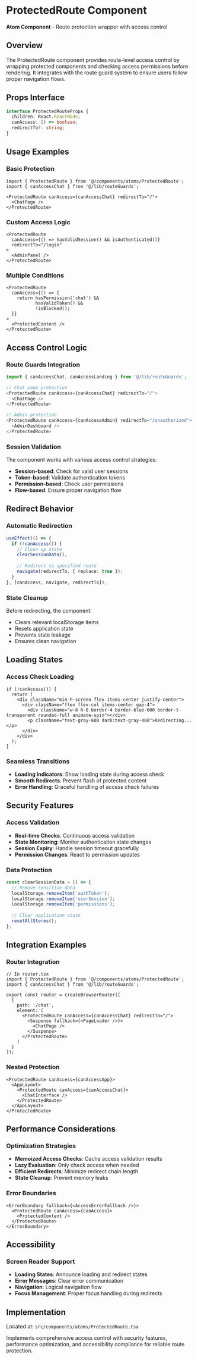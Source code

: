# ProtectedRoute Component

**Atom Component** - Route protection wrapper with access control

## Overview

The ProtectedRoute component provides route-level access control by wrapping protected components and checking access permissions before rendering. It integrates with the route guard system to ensure users follow proper navigation flows.

## Props Interface

```typescript
interface ProtectedRouteProps {
  children: React.ReactNode;
  canAccess: () => boolean;
  redirectTo?: string;
}
```

## Usage Examples

### Basic Protection
```tsx
import { ProtectedRoute } from '@/components/atoms/ProtectedRoute';
import { canAccessChat } from '@/lib/routeGuards';

<ProtectedRoute canAccess={canAccessChat} redirectTo="/">
  <ChatPage />
</ProtectedRoute>
```

### Custom Access Logic
```tsx
<ProtectedRoute 
  canAccess={() => hasValidSession() && isAuthenticated()}
  redirectTo="/login"
>
  <AdminPanel />
</ProtectedRoute>
```

### Multiple Conditions
```tsx
<ProtectedRoute 
  canAccess={() => {
    return hasPermission('chat') && 
           hasValidToken() && 
           !isBlocked();
  }}
>
  <ProtectedContent />
</ProtectedRoute>
```

## Access Control Logic

### Route Guards Integration
```typescript
import { canAccessChat, canAccessLanding } from '@/lib/routeGuards';

// Chat page protection
<ProtectedRoute canAccess={canAccessChat} redirectTo="/">
  <ChatPage />
</ProtectedRoute>

// Admin protection
<ProtectedRoute canAccess={canAccessAdmin} redirectTo="/unauthorized">
  <AdminDashboard />
</ProtectedRoute>
```

### Session Validation
The component works with various access control strategies:
- **Session-based**: Check for valid user sessions
- **Token-based**: Validate authentication tokens
- **Permission-based**: Check user permissions
- **Flow-based**: Ensure proper navigation flow

## Redirect Behavior

### Automatic Redirection
```typescript
useEffect(() => {
  if (!canAccess()) {
    // Clean up state
    clearSessionData();
    
    // Redirect to specified route
    navigate(redirectTo, { replace: true });
  }
}, [canAccess, navigate, redirectTo]);
```

### State Cleanup
Before redirecting, the component:
- Clears relevant localStorage items
- Resets application state
- Prevents state leakage
- Ensures clean navigation

## Loading States

### Access Check Loading
```tsx
if (!canAccess()) {
  return (
    <div className="min-h-screen flex items-center justify-center">
      <div className="flex flex-col items-center gap-4">
        <div className="w-8 h-8 border-4 border-blue-600 border-t-transparent rounded-full animate-spin"></div>
        <p className="text-gray-600 dark:text-gray-400">Redirecting...</p>
      </div>
    </div>
  );
}
```

### Seamless Transitions
- **Loading Indicators**: Show loading state during access check
- **Smooth Redirects**: Prevent flash of protected content
- **Error Handling**: Graceful handling of access check failures

## Security Features

### Access Validation
- **Real-time Checks**: Continuous access validation
- **State Monitoring**: Monitor authentication state changes
- **Session Expiry**: Handle session timeout gracefully
- **Permission Changes**: React to permission updates

### Data Protection
```typescript
const clearSessionData = () => {
  // Remove sensitive data
  localStorage.removeItem('authToken');
  localStorage.removeItem('userSession');
  localStorage.removeItem('permissions');
  
  // Clear application state
  resetAllStores();
};
```

## Integration Examples

### Router Integration
```tsx
// In router.tsx
import { ProtectedRoute } from '@/components/atoms/ProtectedRoute';
import { canAccessChat } from '@/lib/routeGuards';

export const router = createBrowserRouter([
  {
    path: '/chat',
    element: (
      <ProtectedRoute canAccess={canAccessChat} redirectTo="/">
        <Suspense fallback={<PageLoader />}>
          <ChatPage />
        </Suspense>
      </ProtectedRoute>
    )
  }
]);
```

### Nested Protection
```tsx
<ProtectedRoute canAccess={canAccessApp}>
  <AppLayout>
    <ProtectedRoute canAccess={canAccessChat}>
      <ChatInterface />
    </ProtectedRoute>
  </AppLayout>
</ProtectedRoute>
```

## Performance Considerations

### Optimization Strategies
- **Memoized Access Checks**: Cache access validation results
- **Lazy Evaluation**: Only check access when needed
- **Efficient Redirects**: Minimize redirect chain length
- **State Cleanup**: Prevent memory leaks

### Error Boundaries
```tsx
<ErrorBoundary fallback={<AccessErrorFallback />}>
  <ProtectedRoute canAccess={canAccess}>
    <ProtectedContent />
  </ProtectedRoute>
</ErrorBoundary>
```

## Accessibility

### Screen Reader Support
- **Loading States**: Announce loading and redirect states
- **Error Messages**: Clear error communication
- **Navigation**: Logical navigation flow
- **Focus Management**: Proper focus handling during redirects

## Implementation

Located at: `src/components/atoms/ProtectedRoute.tsx`

Implements comprehensive access control with security features, performance optimization, and accessibility compliance for reliable route protection.
